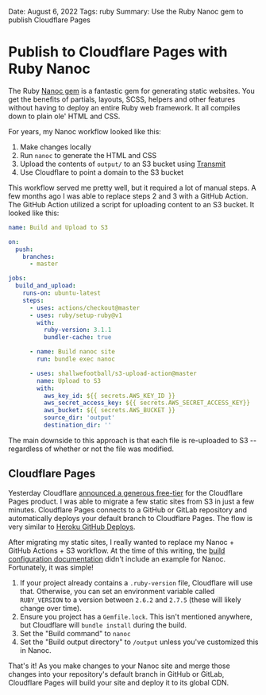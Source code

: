 Date: August 6, 2022
Tags: ruby
Summary: Use the Ruby Nanoc gem to publish Cloudflare Pages

# Publish to Cloudflare Pages with Ruby Nanoc

The Ruby [Nanoc gem](https://nanoc.app) is a fantastic gem for generating static websites. You get the benefits of partials, layouts, SCSS, helpers and other features without having to deploy an entire Ruby web framework. It all compiles down to plain ole' HTML and CSS.

For years, my Nanoc workflow looked like this:

1. Make changes locally
2. Run `nanoc` to generate the HTML and CSS
3. Upload the contents of `output/` to an S3 bucket using [Transmit](https://panic.com/transmit/)
4. Use Cloudflare to point a domain to the S3 bucket

This workflow served me pretty well, but it required a lot of manual steps. A few months ago I was able to replace steps 2 and 3 with a GitHub Action. The GitHub Action utilized a script for uploading content to an S3 bucket. It looked like this:

```yaml
name: Build and Upload to S3

on:
  push:
    branches:
      - master

jobs:
  build_and_upload:
    runs-on: ubuntu-latest
    steps:
      - uses: actions/checkout@master
      - uses: ruby/setup-ruby@v1
        with:
          ruby-version: 3.1.1
          bundler-cache: true

      - name: Build nanoc site
        run: bundle exec nanoc

      - uses: shallwefootball/s3-upload-action@master
        name: Upload to S3
        with:
          aws_key_id: ${{ secrets.AWS_KEY_ID }}
          aws_secret_access_key: ${{ secrets.AWS_SECRET_ACCESS_KEY}}
          aws_bucket: ${{ secrets.AWS_BUCKET }}
          source_dir: 'output'
          destination_dir: ''
```

The main downside to this approach is that each file is re-uploaded to S3 -- regardless of whether or not the file was modified.

## Cloudflare Pages

Yesterday Cloudflare [announced a generous free-tier](https://blog.cloudflare.com/big-ideas-on-pages/) for the Cloudflare Pages product. I was able to migrate a few static sites from S3 in just a few minutes. Cloudflare Pages connects to a GitHub or GitLab repository and automatically deploys your default branch to Cloudflare Pages. The flow is very similar to [Heroku GitHub Deploys](https://devcenter.heroku.com/articles/github-integration).

After migrating my static sites, I really wanted to replace my Nanoc + GitHub Actions + S3 workflow. At the time of this writing, the [build configuration documentation](https://developers.cloudflare.com/pages/platform/build-configuration/) didn't include an example for Nanoc. Fortunately, it was simple!

1. If your project already contains a `.ruby-version` file, Cloudflare will use that. Otherwise, you can set an environment variable called `RUBY_VERSION` to a version between `2.6.2` and `2.7.5` (these will likely change over time).
2. Ensure you project has a `Gemfile.lock`. This isn't mentioned anywhere, but Cloudflare will `bundle install` during the build.
3. Set the "Build command" to `nanoc`
4. Set the "Build output directory" to `/output` unless you've customized this in Nanoc.

That's it! As you make changes to your Nanoc site and merge those changes into your repository's default branch in GitHub or GitLab, Cloudflare Pages will build your site and deploy it to its global CDN.
